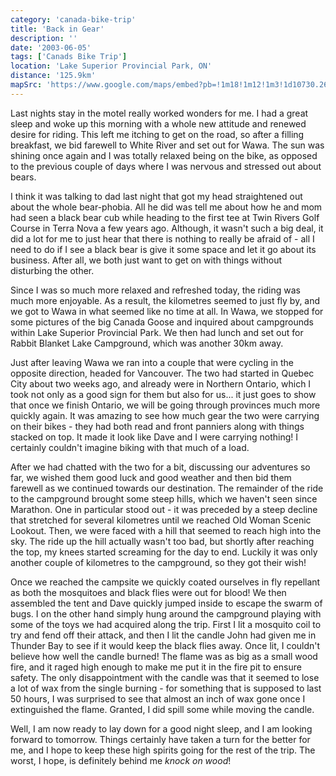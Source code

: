 ```yaml
---
category: 'canada-bike-trip'
title: 'Back in Gear'
description: ''
date: '2003-06-05'
tags: ['Canads Bike Trip']
location: 'Lake Superior Provincial Park, ON'
distance: '125.9km'
mapSrc: 'https://www.google.com/maps/embed?pb=!1m18!1m12!1m3!1d10730.265343029525!2d-84.84466553207513!3d47.75106837919454!2m3!1f0!2f0!3f0!3m2!1i1024!2i768!4f13.1!3m3!1m2!1s0x4d47ea310231ec5f%3A0x80f643bc77c97b5a!2sLake%20Superior%20Provincial%20Park!5e0!3m2!1sen!2sca!4v1609175892746!5m2!1sen!2sca'
---
```

Last nights stay in the motel really worked wonders for me. I had a great sleep and woke up this morning with a whole new attitude and renewed desire for riding. This left me itching to get on the road, so after a filling breakfast, we bid farewell to White River and set out for Wawa. The sun was shining once again and I was totally relaxed being on the bike, as opposed to the previous couple of days where I was nervous and stressed out about bears.

I think it was talking to dad last night that got my head straightened out about the whole bear-phobia. All he did was tell me about how he and mom had seen a black bear cub while heading to the first tee at Twin Rivers Golf Course in Terra Nova a few years ago. Although, it wasn't such a big deal, it did a lot for me to just hear that there is nothing to really be afraid of - all I need to do if I see a black bear is give it some space and let it go about its business. After all, we both just want to get on with things without disturbing the other.

Since I was so much more relaxed and refreshed today, the riding was much more enjoyable. As a result, the kilometres seemed to just fly by, and we got to Wawa in what seemed like no time at all. In Wawa, we stopped for some pictures of the big Canada Goose and inquired about campgrounds within Lake Superior Provincial Park. We then had lunch and set out for Rabbit Blanket Lake Campground, which was another 30km away.

Just after leaving Wawa we ran into a couple that were cycling in the opposite direction, headed for Vancouver. The two had started in Quebec City about two weeks ago, and already were in Northern Ontario, which I took not only as a good sign for them but also for us... it just goes to show that once we finish Ontario, we will be going through provinces much more quickly again. It was amazing to see how much gear the two were carrying on their bikes - they had both read and front panniers along with things stacked on top. It made it look like Dave and I were carrying nothing! I certainly couldn't imagine biking with that much of a load.

After we had chatted with the two for a bit, discussing our adventures so far, we wished them good luck and good weather and then bid them farewell as we continued towards our destination. The remainder of the ride to the campground brought some steep hills, which we haven't seen since Marathon. One in particular stood out - it was preceded by a steep decline that stretched for several kilometres until we reached Old Woman Scenic Lookout. Then, we were faced with a hill that seemed to reach high into the sky. The ride up the hill actually wasn't too bad, but shortly after reaching the top, my knees started screaming for the day to end. Luckily it was only another couple of kilometres to the campground, so they got their wish!

Once we reached the campsite we quickly coated ourselves in fly repellant as both the mosquitoes and black flies were out for blood! We then assembled the tent and Dave quickly jumped inside to escape the swarm of bugs. I on the other hand simply hung around the campground playing with some of the toys we had acquired along the trip. First I lit a mosquito coil to try and fend off their attack, and then I lit the candle John had given me in Thunder Bay to see if it would keep the black flies away. Once lit, I couldn't believe how well the candle burned! The flame was as big as a small wood fire, and it raged high enough to make me put it in the fire pit to ensure safety. The only disappointment with the candle was that it seemed to lose a lot of wax from the single burning - for something that is supposed to last 50 hours, I was surprised to see that almost an inch of wax gone once I extinguished the flame. Granted, I did spill some while moving the candle.

Well, I am now ready to lay down for a good night sleep, and I am looking forward to tomorrow. Things certainly have taken a turn for the better for me, and I hope to keep these high spirits going for the rest of the trip. The worst, I hope, is definitely behind me *knock on wood*!